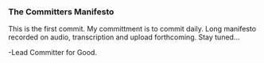 ### The Committers Manifesto

This is the first commit. My committment is to commit daily. Long manifesto recorded on audio, transcription and upload forthcoming. Stay tuned...

-Lead Committer for Good. 
